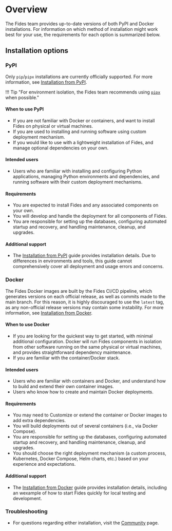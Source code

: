 # Overview

The Fides team provides up-to-date versions of both PyPI and Docker installations. For information on which method of installation might work best for your use, the requirements for each option is summarized below.

## Installation options
### PyPI

Only `pip`/`pipx` installations are currently officially supported. For more information, see [Installation from PyPI](pypi.md).

!!! Tip "For environment isolation, the Fides team recommends using [`pipx`](https://pypa.github.io/pipx/) when possible."

#### When to use PyPI
* If you are not familiar with Docker or containers, and want to install Fides on physical or virtual machines. 
* If you are used to installing and running software using custom deployment mechanism.
* If you would like to use with a lightweight installation of Fides, and manage optional dependencies on your own.

#### Intended users
* Users who are familiar with installing and configuring Python applications, managing Python environments and dependencies, and running software with their custom deployment mechanisms.

#### Requirements
* You are expected to install Fides and any associated components on your own.
* You will develop and handle the deployment for all components of Fides.
* You are responsible for setting up the databases, configuring automated startup and recovery, and handling maintenance, cleanup, and upgrades.

#### Additional support 
* The [Installation from PyPI](PyPI.md) guide provides installation details. Due to differences in environments and tools, this guide cannot comprehensively cover all deployment and usage errors and concerns.

### Docker

The Fides Docker images are built by the Fides CI/CD pipeline, which generates versions on each official release, as well as commits made to the main branch. For this reason, it is highly discouraged to use the `latest` tag, as any non-official release versions may contain some instability. For more information, see [Installation from Docker](docker.md).

#### When to use Docker
* If you are looking for the quickest way to get started, with minimal additional configuration. Docker will run Fides components in isolation from other software running on the same physical or virtual machines, and provides straightforward dependency maintenance.
* If you are familiar with the container/Docker stack. 

#### Intended users

* Users who are familiar with containers and Docker, and understand how to build and extend their own container images.
* Users who know how to create and maintain Docker deployments.

#### Requirements
* You may need to Customize or extend the container or Docker images to add extra dependencies. 
* You will build deployments out of several containers (i.e., via Docker Compose).
* You are responsible for setting up the databases, configuring automated startup and recovery, and handling maintenance, cleanup, and upgrades.
* You should choose the right deployment mechanism (a custom process, Kubernetes, Docker Compose, Helm charts, etc.) based on your experience and expectations.

#### Additional support

* The [Installation from Docker](../quickstart/docker.md) guide provides installation details, including an wexample of how to start Fides quickly for local testing and development.

### Troubleshooting
* For questions regarding either installation, visit the [Community](../community/overview.md) page.
